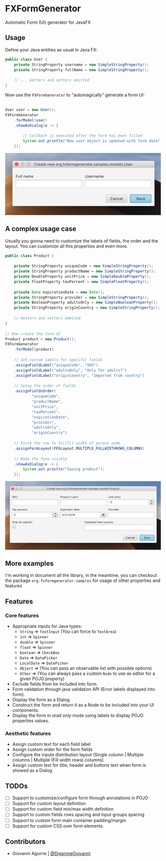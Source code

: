# FXFormGenerator
Automatic Form (UI) generator for JavaFX

## Usage
Define your Java entities as usual in Java FX:
```java
public class User {
    private StringProperty username = new SimpleStringProperty();
    private StringProperty fullName = new SimpleStringProperty();
    
    // ... Getters and setters omitted
}
```

Now use the `FXFormGenerator` to "automagically" generate a form UI:
```java

User user = new User();
FXFormGenerator
    .forModel(user)
    .showAsDialog(o -> {

        // Callback is executed after the form has been filled
        System.out.println("Now user object is updated with form data");
    });
```

![Screenshot](docs/screenshots/sample_simple.png)

## A complex usage case
Usually you gonna need to customize the labels of fields, the order and the layout. You can
customize all this properties and even more.

```java
public class Product {

    private StringProperty uniqueCode = new SimpleStringProperty();
    private StringProperty productName = new SimpleStringProperty();
    private DoubleProperty unitPrice = new SimpleDoubleProperty();
    private FloatProperty taxPercent = new SimpleFloatProperty();

    private Date expirationDate = new Date();
    private StringProperty provider = new SimpleStringProperty();
    private BooleanProperty adultsOnly = new SimpleBooleanProperty();
    private StringProperty originCountry = new SimpleStringProperty();
    
    // Getters and setters ommited
}

// Now create the form UI
Product product = new Product();
FXFormGenerator
    .forModel(product)
    
    // Set custom labels for specific fields
    .assignFieldLabel("uniqueCode", "SKU")
    .assignFieldLabel("adultsOnly", "Only for adults?")
    .assignFieldLabel("originCountry", "Imported from country")
    
    // Setup the order of fields
    .assignFieldsOrder(
            "uniqueCode",
            "productName",
            "unitPrice",
            "taxPercent",
            "expirationDate",
            "provider",
            "adultsOnly",
            "originCountry")
            
    // Force the row to fullfil width of parent node
    .assignFormLayout(FFGLayout.MULTIPLE_FULLWIDTHROWS_COLUMNS)
    
    // Make the form visible
    .showAsDialog(o -> {
        System.out.println("Saving product");
    });
```

![Screenshot](docs/screenshots/sample_complex.png)

## More examples
I'm working in document all the library, in the meantime, you can checkout
the package `org.fxformgenerator.samples` for usage of other properties
and features

## Features

### Core features
 * Appropriate inputs for Java types:
    - `String` => `TextInput` (You can force to `TextArea`)
    - `int` => `Spinner`
    - `double` => `Spinner`
    - `float` => `Spinner`
    - `boolean` => `CheckBox`
    - `Date` => `DatePicker`
    - `LocalDate` => `DatePicker`
    - `Object` => (You can pass an observable list with possible options)
    - `Other` => (You can always pass a custom `Node` to use as editor for a given POJO property)
 * Exclude fields from be included into form.
 * Form validation through java validation API (Error labels displayed into form).
 * Display the form as a Dialog
 * Construct the form and return it as a Node to be included into your UI components.
 * Display the form in *read only* mode using labels to display POJO properties values.

### Aesthetic features
 * Assign custom text for each field label
 * Assign custom order for the form fields
 * Configure the inputs distribution layout (Single column | Multiple columns | Multiple (Fill width rows) columns)
 * Assign custom text for title, header and buttons text when form is showed as a Dialog
 
## TODOs
 * [ ] Support to customize/configure form through annotations in POJO
 * [ ] Support for custom layout definition
 * [ ] Support for custom field min/max width definition
 * [ ] Support to custom fields rows spacing and input groups spacing
 * [ ] Support to custom form main container padding/margin
 * [ ] Support for custom CSS over form elements
 
## Contributors
  * Giovanni Aguirre | [@DiganmeGiovanni](https://github.com/DiganmeGiovanni)
